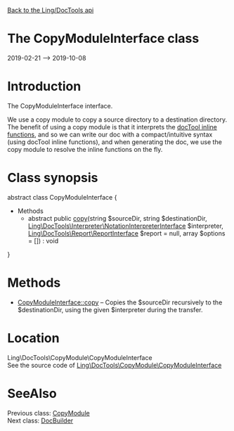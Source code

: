 [Back to the Ling/DocTools api](https://github.com/lingtalfi/DocTools/blob/master/doc/api/Ling/DocTools.md)



The CopyModuleInterface class
================
2019-02-21 --> 2019-10-08






Introduction
============

The CopyModuleInterface interface.

We use a copy module to copy a source directory to a destination directory.
The benefit of using a copy module is that it interprets the [docTool inline functions](https://github.com/lingtalfi/DocTools/blob/master/doc/pages/doctool-markup-language.md#inline-functions),
and so we can write our doc with a compact/intuitive syntax (using docTool inline functions),
and when generating the doc, we use the copy module to resolve the inline functions on the fly.



Class synopsis
==============


abstract class <span class="pl-k">CopyModuleInterface</span>  {

- Methods
    - abstract public [copy](https://github.com/lingtalfi/DocTools/blob/master/doc/api/Ling/DocTools/CopyModule/CopyModuleInterface/copy.md)(string $sourceDir, string $destinationDir, [Ling\DocTools\Interpreter\NotationInterpreterInterface](https://github.com/lingtalfi/DocTools/blob/master/doc/api/Ling/DocTools/Interpreter/NotationInterpreterInterface.md) $interpreter, [Ling\DocTools\Report\ReportInterface](https://github.com/lingtalfi/DocTools/blob/master/doc/api/Ling/DocTools/Report/ReportInterface.md) $report = null, array $options = []) : void

}






Methods
==============

- [CopyModuleInterface::copy](https://github.com/lingtalfi/DocTools/blob/master/doc/api/Ling/DocTools/CopyModule/CopyModuleInterface/copy.md) &ndash; Copies the $sourceDir recursively to the $destinationDir, using the given $interpreter during the transfer.





Location
=============
Ling\DocTools\CopyModule\CopyModuleInterface<br>
See the source code of [Ling\DocTools\CopyModule\CopyModuleInterface](https://github.com/lingtalfi/DocTools/blob/master/CopyModule/CopyModuleInterface.php)



SeeAlso
==============
Previous class: [CopyModule](https://github.com/lingtalfi/DocTools/blob/master/doc/api/Ling/DocTools/CopyModule/CopyModule.md)<br>Next class: [DocBuilder](https://github.com/lingtalfi/DocTools/blob/master/doc/api/Ling/DocTools/DocBuilder/DocBuilder.md)<br>
